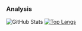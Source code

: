 ### Analysis

![GitHub Stats](https://github-readme-stats.vercel.app/api?username=thirofoo&count_private=true&show_icons=true&theme=tokyonight)
[![Top Langs](https://github-readme-stats.vercel.app/api/top-langs/?username=thirofoo&layout=compact&count_private=true&show_icons=true&show_icons=true&theme=tokyonight&exclude_repo=AtCoder-archives)](https://github.com/anuraghazra/github-readme-stats)
